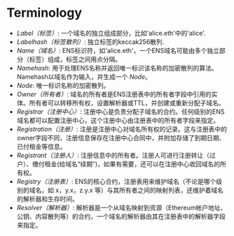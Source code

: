 # Terminology

* _Label（标签）_: 一个域名的独立组成部分，比如'alice.eth'中的'alice'.
* _Labelhash（标签散列）_: 独立标签的keccak256散列.
* _Name（域名）_: ENS标识符，如'alice.eth'，一个ENS域名可能由多个独立部分（标签）组成，标签之间用点分隔。
* _Namehash_: 用于处理ENS名称并返回唯一标识该名称的加密散列的算法。Namehash以域名作为输入，并生成一个 _Node_。
* _Node_: 唯一标识名称的加密散列。
* _Owner（所有者）_: 域名的所有者是ENS注册表中的所有者字段中引用的实体。所有者可以转移所有权，设置解析器或TTL，并创建或重新分配子域名。
* _Registrar（注册中心）_: 注册中心是负责分配子域名的合约。任何级别的ENS域名都可以配置注册中心，这个注册中心由注册表中的所有者字段来指定。
* _Registration（注册）_: 注册是注册中心对域名所有权的记录。这与注册表中的owner字段不同，注册信息保存在注册中心合同中，并附加存储了到期日期、已付租金等信息。
* _Registrant（注册人）_: 注册信息中的所有者。注册人可进行注册转让（过户）、缴付租金(给域名“续期”)，如果有需要，还可以在注册中心收回域名的所有权。
* _Registry（注册表）_: ENS的核心合约，注册表用来维护域名（不论是哪个级别的域名，如 x，y.x，z.y.x 等）与其所有者之间的映射列表，还维护着域名的解析器和生存时间。
* _Resolver（解析器）_: 解析器是一个从域名映射到资源（Ethereum帐户地址、公钥、内容散列等）的合约，一个域名的解析器由其在注册表中的解析器字段来指定。
